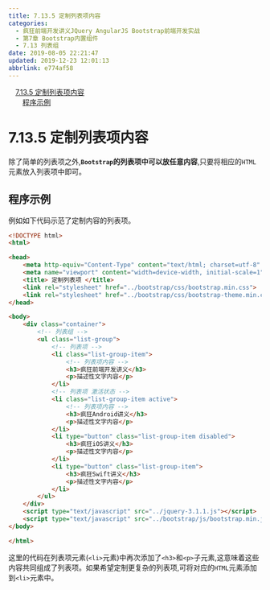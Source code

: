 ```yaml
---
title: 7.13.5 定制列表项内容
categories: 
  - 疯狂前端开发讲义JQuery AngularJS Bootstrap前端开发实战
  - 第7章 Bootstrap内置组件
  - 7.13 列表组
date: 2019-08-05 22:21:47
updated: 2019-12-23 12:01:13
abbrlink: e774af58
---
```

<div id='my_toc'><a href="/JavaReadingNotes/e774af58/#7-13-5-定制列表项内容" class="header_1">7.13.5 定制列表项内容</a>&nbsp;<br><a href="/JavaReadingNotes/e774af58/#程序示例" class="header_2">程序示例</a>&nbsp;<br></div>
<style>.header_1{margin-left: 1em;}.header_2{margin-left: 2em;}.header_3{margin-left: 3em;}.header_4{margin-left: 4em;}.header_5{margin-left: 5em;}.header_6{margin-left: 6em;}</style>
<!--more-->
<script>if (navigator.platform.search('arm')==-1){document.getElementById('my_toc').style.display = 'none';}var e,p = document.getElementsByTagName('p');while (p.length>0) {e = p[0];e.parentElement.removeChild(e);}</script>

<!--end-->
<!--SSTStart-->
# 7.13.5 定制列表项内容 #
除了简单的列表项之外,**`Bootstrap`的列表项中可以放任意内容**,只要将相应的`HTML`元素放入列表项中即可。
## 程序示例 ##
例如如下代码示范了定制内容的列表项。
```html
<!DOCTYPE html>
<html>

<head>
    <meta http-equiv="Content-Type" content="text/html; charset=utf-8" />
    <meta name="viewport" content="width=device-width, initial-scale=1">
    <title> 定制列表项 </title>
    <link rel="stylesheet" href="../bootstrap/css/bootstrap.min.css">
    <link rel="stylesheet" href="../bootstrap/css/bootstrap-theme.min.css">
</head>

<body>
    <div class="container">
        <!-- 列表组 -->
        <ul class="list-group">
            <!-- 列表项 -->
            <li class="list-group-item">
                <!-- 列表项内容 -->
                <h3>疯狂前端开发讲义</h3>
                <p>描述性文字内容</p>
            </li>
            <!-- 列表项 激活状态 -->
            <li class="list-group-item active">
                <!-- 列表项内容 -->
                <h3>疯狂Android讲义</h3>
                <p>描述性文字内容</p>
            </li>
            <li type="button" class="list-group-item disabled">
                <h3>疯狂iOS讲义</h3>
                <p>描述性文字内容</p>
            </li>
            <li type="button" class="list-group-item">
                <h3>疯狂Swift讲义</h3>
                <p>描述性文字内容</p>
            </li>
        </ul>
    </div>
    <script type="text/javascript" src="../jquery-3.1.1.js"></script>
    <script type="text/javascript" src="../bootstrap/js/bootstrap.min.js"></script>
</body>

</html>
```
这里的代码在列表项元素(`<li>`元素)中再次添加了`<h3>`和`<p>`子元素,这意味着这些内容共同组成了列表项。如果希望定制更复杂的列表项,可将对应的`HTML`元素添加到`<li>`元素中。
<!--SSTStop-->

